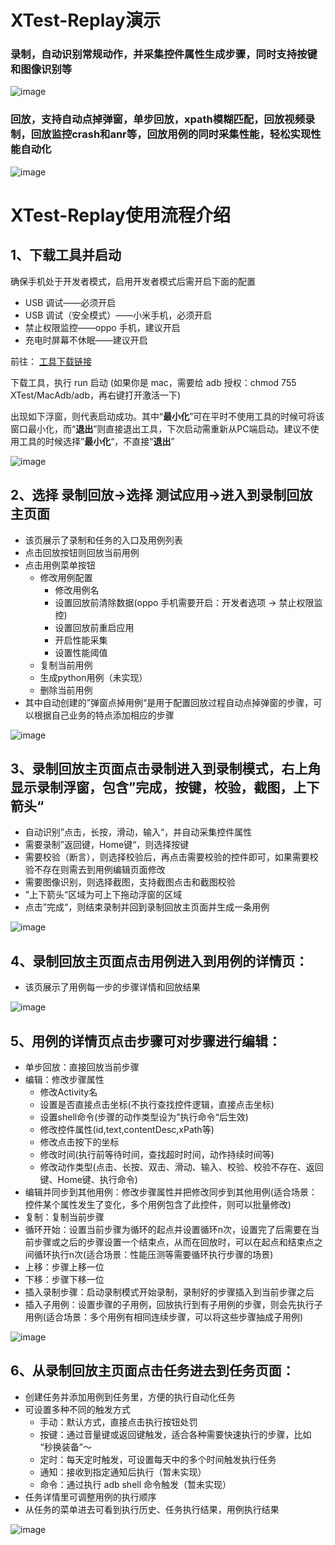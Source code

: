 # XTest-Replay演示
### 录制，自动识别常规动作，并采集控件属性生成步骤，同时支持按键和图像识别等

![image](https://github.com/y-grey/XTest/blob/master/screenshot/Replay/record.gif)

### 回放，支持自动点掉弹窗，单步回放，xpath模糊匹配，回放视频录制，回放监控crash和anr等，回放用例的同时采集性能，**轻松实现性能自动化**

![image](https://github.com/y-grey/XTest/blob/master/screenshot/Replay/replay.gif)

# XTest-Replay使用流程介绍
## 1、下载工具并启动
确保手机处于开发者模式，启用开发者模式后需开启下面的配置
- USB 调试——必须开启
- USB 调试（安全模式）——小米手机，必须开启
- 禁止权限监控——oppo 手机，建议开启
- 充电时屏幕不休眠——建议开启

前往： [工具下载链接](https://github.com/y-grey/XTest/releases/tag/v1.0.0)

下载工具，执行 run 启动 (如果你是 mac，需要给 adb 授权：chmod 755 XTest/MacAdb/adb，再右键打开激活一下)

出现如下浮窗，则代表启动成功。其中“**最小化**”可在平时不使用工具的时候可将该窗口最小化，而“**退出**”则直接退出工具，下次启动需重新从PC端启动。建议不使用工具的时候选择”**最小化**“，不直接“**退出**”

![image](https://github.com/y-grey/XTest/blob/master/screenshot/Replay/1.png)

## 2、选择 录制回放→选择 测试应用→进入到录制回放主页面
- 该页展示了录制和任务的入口及用例列表
- 点击回放按钮则回放当前用例
- 点击用例菜单按钮
  - 修改用例配置
    - 修改用例名
    - 设置回放前清除数据(oppo 手机需要开启：开发者选项 -> 禁止权限监控)
    - 设置回放前重启应用
    - 开启性能采集
    - 设置性能阈值
  - 复制当前用例
  - 生成python用例（未实现）
  - 删除当前用例
- 其中自动创建的”弹窗点掉用例“是用于配置回放过程自动点掉弹窗的步骤，可以根据自己业务的特点添加相应的步骤

![image](https://github.com/y-grey/XTest/blob/master/screenshot/Replay/2.png)

## 3、录制回放主页面点击录制进入到录制模式，右上角显示录制浮窗，包含”完成，按键，校验，截图，上下箭头“
- 自动识别”点击，长按，滑动，输入“，并自动采集控件属性
- 需要录制”返回键，Home键“，则选择按键
- 需要校验（断言），则选择校验后，再点击需要校验的控件即可，如果需要校验不存在则需去到用例编辑页面修改
- 需要图像识别，则选择截图，支持截图点击和截图校验
- ”上下箭头“区域为可上下拖动浮窗的区域
- 点击”完成“，则结束录制并回到录制回放主页面并生成一条用例

![image](https://github.com/y-grey/XTest/blob/master/screenshot/Replay/3.png)

## 4、录制回放主页面点击用例进入到用例的详情页：
- 该页展示了用例每一步的步骤详情和回放结果

![image](https://github.com/y-grey/XTest/blob/master/screenshot/Replay/4.png)

## 5、用例的详情页点击步骤可对步骤进行编辑：
- 单步回放：直接回放当前步骤
- 编辑：修改步骤属性
  - 修改Activity名
  - 设置是否直接点击坐标(不执行查找控件逻辑，直接点击坐标)
  - 设置shell命令(步骤的动作类型设为”执行命令“后生效)
  - 修改控件属性(id,text,contentDesc,xPath等)
  - 修改点击按下的坐标
  - 修改时间(执行前等待时间，查找超时时间，动作持续时间等)
  - 修改动作类型(点击、长按、双击、滑动、输入、校验、校验不存在、返回键、Home键、执行命令)
- 编辑并同步到其他用例：修改步骤属性并把修改同步到其他用例(适合场景：控件某个属性发生了变化，多个用例包含了此控件，则可以批量修改)
- 复制：复制当前步骤
- 循环开始：设置当前步骤为循环的起点并设置循环n次，设置完了后需要在当前步骤或之后的步骤设置一个结束点，从而在回放时，可以在起点和结束点之间循环执行n次(适合场景：性能压测等需要循环执行步骤的场景)
- 上移：步骤上移一位
- 下移：步骤下移一位
- 插入录制步骤：启动录制模式开始录制，录制好的步骤插入到当前步骤之后
- 插入子用例：设置步骤的子用例，回放执行到有子用例的步骤，则会先执行子用例(适合场景：多个用例有相同连续步骤，可以将这些步骤抽成子用例)

![image](https://github.com/y-grey/XTest/blob/master/screenshot/Replay/5.png)

## 6、从录制回放主页面点击任务进去到任务页面：
- 创建任务并添加用例到任务里，方便的执行自动化任务
- 可设置多种不同的触发方式
  - 手动：默认方式，直接点击执行按钮处罚
  - 按键：通过音量键或返回键触发，适合各种需要快速执行的步骤，比如 “秒换装备”～
  - 定时：每天定时触发，可设置每天中的多个时间触发执行任务
  - 通知：接收到指定通知后执行（暂未实现）
  - 命令：通过执行 adb shell 命令触发（暂未实现）
- 任务详情里可调整用例的执行顺序
- 从任务的菜单进去可看到执行历史、任务执行结果，用例执行结果

![image](https://github.com/y-grey/XTest/blob/master/screenshot/Replay/6.png)









